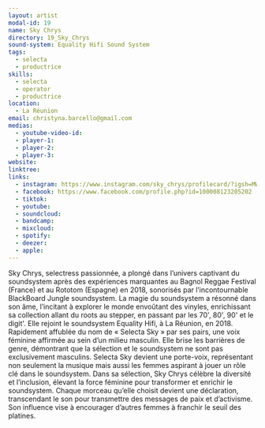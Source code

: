 ```yaml
---
layout: artist
modal-id: 19
name: Sky Chrys
directory: 19_Sky_Chrys
sound-system: Equality Hifi Sound System
tags: 
  - selecta
  - productrice
skills: 
  - selecta
  - operator
  - productrice
location:
  - La Réunion
email: christyna.barcello@gmail.com
medias:
  - youtube-video-id: 
  - player-1: 
  - player-2: 
  - player-3: 
website: 
linktree: 
links:
  - instagram: https://www.instagram.com/sky_chrys/profilecard/?igsh=MWd0eDFpcG9kdWlsYQ==
  - facebook: https://www.facebook.com/profile.php?id=100008123205202
  - tiktok: 
  - youtube: 
  - soundcloud: 
  - bandcamp: 
  - mixcloud: 
  - spotify: 
  - deezer: 
  - apple: 
---
```


Sky Chrys, selectress passionnée, a plongé dans l’univers captivant du soundsystem après des expériences marquantes au Bagnol Reggae Festival (France) et au Rototom (Espagne) en 2018, sonorisés par l’incontournable BlackBoard Jungle soundsystem. La magie du soundsystem a résonné dans son âme, l’incitant à explorer le monde envoûtant des vinyles, enrichissant sa collection allant du roots au stepper, en passant par les 70', 80', 90' et le digit'. Elle rejoint le soundsystem Equality Hifi, à La Réunion, en 2018. Rapidement affublée du nom de « Selecta Sky » par ses pairs, une voix féminine affirmée au sein d’un milieu masculin. Elle brise les barrières de genre, démontrant que la sélection et le soundsystem ne sont pas exclusivement masculins. Selecta Sky devient une porte-voix, représentant non seulement la musique mais aussi les femmes aspirant à jouer un rôle clé dans le soundsystem. Dans sa sélection, Sky Chrys célèbre la diversité et l’inclusion, élevant la force féminine pour transformer et enrichir le soundsystem. Chaque morceau qu’elle choisit devient une déclaration, transcendant le son pour transmettre des messages de paix et d’activisme. Son influence vise à encourager d’autres femmes à franchir le seuil des platines.
